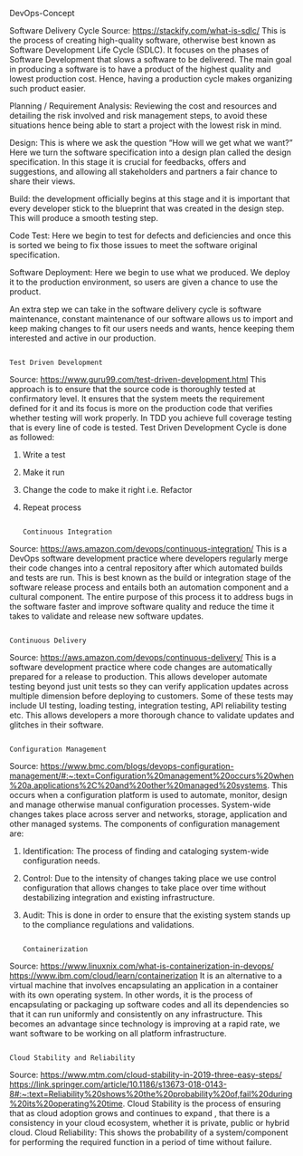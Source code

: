 DevOps-Concept

Software Delivery Cycle
Source: https://stackify.com/what-is-sdlc/
This is the process of creating high-quality software, otherwise best known as Software Development Life Cycle (SDLC). It focuses on the phases of Software Development that slows a software to be delivered. The main goal in producing a software is to have a product of the highest quality and lowest production cost. Hence, having a production cycle makes organizing such product easier.

Planning / Requirement Analysis: Reviewing the cost and resources and detailing the risk involved and risk management steps, to avoid these situations hence being able to start a project with the lowest risk in mind.

Design: This is where we ask the question “How will we get what we want?” Here we turn the software specification into a design plan called the design specification. In this stage it is crucial for feedbacks, offers and suggestions, and allowing all stakeholders and partners a fair chance to share their views.

Build: the development officially begins at this stage and it is important that every developer stick to the blueprint that was created in the design step. This will produce a smooth testing step.

Code Test: Here we begin to test for defects and deficiencies and once this is sorted we being to fix those issues to meet the software original specification.

Software Deployment: Here we begin to use what we produced. We deploy it to the production environment, so users are given a chance to use the product.

An extra step we can take in the software delivery cycle is software maintenance, constant maintenance of our software allows us to import and keep making changes to fit our users needs and wants, hence keeping them interested and active in our production.

				                                                                Test Driven Development
Source: https://www.guru99.com/test-driven-development.html
This approach is to ensure that the source code is thoroughly tested at confirmatory level. It ensures that the system meets the requirement defined for it and its focus is more on the production code that verifies whether testing will work properly. In TDD you achieve full coverage testing that is every line of code is tested.
Test Driven Development Cycle is done as followed: 
1)	Write a test
2)	Make it run
3)	Change the code to make it right i.e. Refactor
4)	Repeat process

                                                                           Continuous Integration
Source: https://aws.amazon.com/devops/continuous-integration/
This is a DevOps software development practice where developers regularly merge their code changes into a central repository after which automated builds and tests are run. This is best known as the build or integration stage of the software release process and entails both an automation component and a cultural component. The entire purpose of this process it to address bugs in the software faster and improve software quality and reduce the time it takes to validate and release new software updates.

					                                                                  Continuous Delivery
Source: https://aws.amazon.com/devops/continuous-delivery/
This is a software development practice where code changes are automatically prepared for a release to production. This allows developer automate testing beyond just unit tests so they can verify application updates across multiple dimension before deploying to customers. Some of these tests may include UI testing, loading testing, integration testing, API reliability testing etc. This allows developers a more thorough chance to validate updates and glitches in their software.

					                                                                  Configuration Management
Source: https://www.bmc.com/blogs/devops-configuration-management/#:~:text=Configuration%20management%20occurs%20when%20a,applications%2C%20and%20other%20managed%20systems.
This occurs when a configuration platform is used to automate, monitor, design and manage otherwise manual configuration processes. System-wide changes takes place across server and networks, storage, application and other managed systems.
The components of configuration management are:
1)	Identification: The process of finding and cataloging system-wide configuration needs.
2)	Control: Due to the intensity of changes taking place we use control configuration that allows changes to take place over time without destabilizing integration and existing infrastructure. 
3)	Audit: This is done in order to ensure that the existing system stands up to the compliance regulations and validations.

                                                                                Containerization
Source: https://www.linuxnix.com/what-is-containerization-in-devops/
 https://www.ibm.com/cloud/learn/containerization
It is an alternative to a virtual machine that involves encapsulating an application in a container with its own operating system. In other words, it is the process of encapsulating or packaging up software codes and all its dependencies so that it can run uniformly and consistently on any infrastructure. This becomes an advantage since technology is improving at a rapid rate, we want software to be working on all platform infrastructure.

					                                                                Cloud Stability and Reliability
Source: https://www.mtm.com/cloud-stability-in-2019-three-easy-steps/
https://link.springer.com/article/10.1186/s13673-018-0143-8#:~:text=Reliability%20shows%20the%20probability%20of,fail%20during%20its%20operating%20time.
Cloud Stability is the process of ensuring that as cloud adoption grows and continues to expand , that there is a consistency in your cloud ecosystem, whether it is private, public or hybrid cloud. 
Cloud Reliability: This shows the probability of a system/component for performing the required function in a period of time without failure. 


